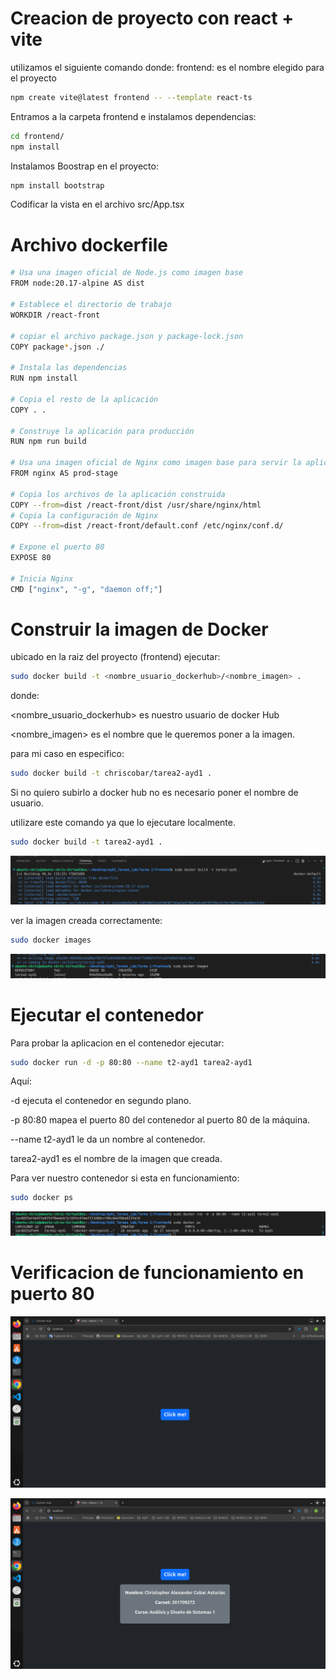 # Creacion de proyecto con react + vite

utilizamos el siguiente comando donde:
frontend: es el nombre elegido para el proyecto

```bash
npm create vite@latest frontend -- --template react-ts
```

Entramos a la carpeta frontend e instalamos dependencias:

```bash
cd frontend/
npm install
```

Instalamos Boostrap en el proyecto:

```bash
npm install bootstrap
```

Codificar la vista en el archivo src/App.tsx

# Archivo dockerfile

```bash
# Usa una imagen oficial de Node.js como imagen base
FROM node:20.17-alpine AS dist

# Establece el directorio de trabajo
WORKDIR /react-front

# copiar el archivo package.json y package-lock.json
COPY package*.json ./

# Instala las dependencias
RUN npm install

# Copia el resto de la aplicación
COPY . .

# Construye la aplicación para producción
RUN npm run build

# Usa una imagen oficial de Nginx como imagen base para servir la aplicación
FROM nginx AS prod-stage

# Copia los archivos de la aplicación construida
COPY --from=dist /react-front/dist /usr/share/nginx/html
# Copia la configuración de Nginx
COPY --from=dist /react-front/default.conf /etc/nginx/conf.d/

# Expone el puerto 80
EXPOSE 80

# Inicia Nginx
CMD ["nginx", "-g", "daemon off;"]
```

# Construir la imagen de Docker

ubicado en la raiz del proyecto (frontend) ejecutar:

```bash
sudo docker build -t <nombre_usuario_dockerhub>/<nombre_imagen> .
```

donde:

<nombre_usuario_dockerhub> es nuestro usuario de docker Hub

<nombre_imagen> es el nombre que le queremos poner a la imagen.

para mi caso en especifico:

```bash
sudo docker build -t chriscobar/tarea2-ayd1 .
```

Si no quiero subirlo a docker hub no es necesario poner el nombre de usuario.

utilizare este comando ya que lo ejecutare localmente.

```bash
sudo docker build -t tarea2-ayd1 .
```

!["docker build"](./img/docker_build.png)

ver la imagen creada correctamente:

```bash
sudo docker images
```

!["docker images"](./img/docker_images.png)

# Ejecutar el contenedor

Para probar la aplicacion en el contenedor ejecutar:

```bash
sudo docker run -d -p 80:80 --name t2-ayd1 tarea2-ayd1
```

Aquí:

-d ejecuta el contenedor en segundo plano.

-p 80:80 mapea el puerto 80 del contenedor al puerto 80 de la máquina.

--name t2-ayd1 le da un nombre al contenedor.

tarea2-ayd1 es el nombre de la imagen que creada.

Para ver nuestro contenedor si esta en funcionamiento:

```bash
sudo docker ps
```

!["docker ps"](./img/docker_ps.png)

# Verificacion de funcionamiento en puerto 80

!["antes del click"](./img/app1.png)

!["despues del click"](./img/app2.png)
